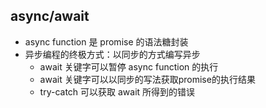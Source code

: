 ## async/await
+ async function 是 promise 的语法糖封装
+ 异步编程的终极方式：以同步的方式编写异步
    - await 关键字可以暂停 async function 的执行
    - await 关键字可以以同步的写法获取promise的执行结果
    - try-catch 可以获取 await 所得到的错误

